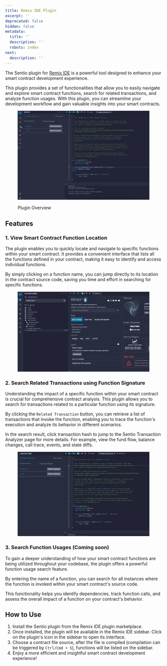 ```yaml
---
title: Remix IDE Plugin
excerpt: ''
deprecated: false
hidden: false
metadata:
  title: ''
  description: ''
  robots: index
next:
  description: ''
---
```

The Sentio plugin for [Remix IDE](https://remix.ethereum.org/) is a powerful tool designed to enhance your smart contract development experience.

This plugin provides a set of functionalities that allow you to easily navigate and explore smart contract functions, search for related transactions, and analyze function usages. With this plugin, you can streamline your development workflow and gain valuable insights into your smart contracts.

<figure>
  <img src="https://raw.githubusercontent.com/sentioxyz/docs/v1.0/assets/sentio_plugin_overview.png" alt="" />
  <figcaption>
    <p>Plugin Overview</p>
  </figcaption>
</figure>

## Features

### 1. View Smart Contract Function Location

The plugin enables you to quickly locate and navigate to specific functions within your smart contract. It provides a convenient interface that lists all the functions defined in your contract, making it easy to identify and access individual functions.

By simply clicking on a function name, you can jump directly to its location in the contract source code, saving you time and effort in searching for specific functions.

<figure>
  <img src="https://raw.githubusercontent.com/sentioxyz/docs/v1.0/assets/plugin-function-navigation.gif" alt="" />
  <figcaption></figcaption>
</figure>

### 2. Search Related Transactions using Function Signature

Understanding the impact of a specific function within your smart contract is crucial for comprehensive contract analysis. This plugin allows you to search for transactions related to a particular function using its signature.

By clicking the `Related Transaction` button, you can retrieve a list of transactions that invoke the function, enabling you to trace the function's execution and analyze its behavior in different scenarios.

In the search result, click transaction hash to jump to the Sentio Transaction Analyzer page for more details. For example, view the fund flow, balance changes, call trace, events, and state diffs.

<figure>
  <img src="https://raw.githubusercontent.com/sentioxyz/docs/v1.0/assets/plugin-related-txn.gif" alt="" />
  <figcaption></figcaption>
</figure>

### 3. Search Function Usages (Coming soon)

To gain a deeper understanding of how your smart contract functions are being utilized throughout your codebase, the plugin offers a powerful function usage search feature.

By entering the name of a function, you can search for all instances where the function is invoked within your smart contract's source code.

This functionality helps you identify dependencies, track function calls, and assess the overall impact of a function on your contract's behavior.

## How to Use

1. Install the Sentio plugin from the Remix IDE plugin marketplace.
2. Once installed, the plugin will be available in the Remix IDE sidebar. Click on the plugin's icon in the sidebar to open its interface.
3. Choose a contract file source, after the file is compiled (compilation can be triggered by `Ctrl/Cmd + S`), functions will be listed on the sidebar.
4. Enjoy a more efficient and insightful smart contract development experience!